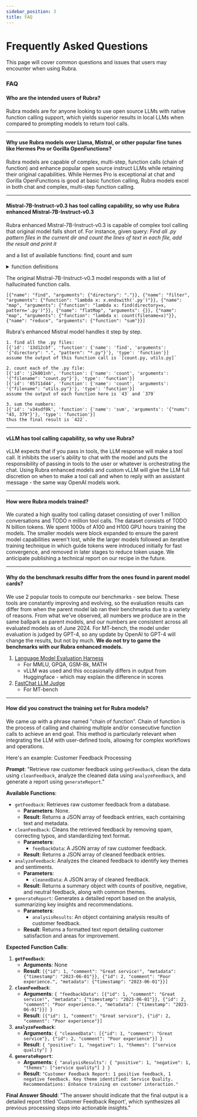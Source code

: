 ```yaml
---
sidebar_position: 3
title: FAQ
---
```


# Frequently Asked Questions

This page will cover common questions and issues that users may encounter when using Rubra.

### FAQ

#### Who are the intended users of Rubra?
Rubra models are for anyone looking to use open source LLMs with native function calling support, which yields superior results in local LLMs when compared to prompting models to return tool calls.

---

#### Why use Rubra models over Llama, Mistral, or other popular fine tunes like Hermes Pro or Gorilla OpenFunctions?
Rubra models are capable of complex, multi-step, function calls (chain of function) and enhance popular open source instruct LLMs while retaining their original capabilities. While Hermes Pro is exceptional at chat and Gorilla OpenFunctions is good at basic function calling, Rubra models excel in both chat and complex, multi-step function calling.

---

#### Mistral-7B-Instruct-v0.3 has tool calling capability, so why use Rubra enhanced Mistral-7B-Instruct-v0.3
Rubra enhanced Mistral-7B-Instruct-v0.3 is capable of complex tool calling that original model falls short of. For instance, given query: *Find all .py pattern files in the current dir and count the lines of text in each file, add the result and print it*

and a list of available functions: find, count and sum
<details>
<summary>function definitions</summary>
```json
[
    {
            "type": "function",
            "function": {
                "name": "find",
                "description": "List all files in a directory, optionally with a certain pattern",
                "parameters": {
                    "type": "object",
                    "properties": {
                        "directory": {
                            "type": "string",
                            "description": "the directory to list files from"
                        },
                        "pattern": {
                            "type": "string",
                            "description": "the pattern to search for files",
                        }
                    },
                    "required": [
                        "directory"
                    ]
                }
            }
        },
        {
            "type": "function",
            "function": {
                "name": "count",
                "description": "count the number of text lines in a file",
                "parameters": {
                    "type": "object",
                    "properties": {
                        "filename": {
                            "type": "string",
                            "description": "filename to count"
                        }
                    },
                    "required": [
                        "name"
                    ]
                }
            }
        },
        {
            "type": "function",
            "function": {
                "name": "sum",
                "description": "sum a list of numbers, separate by comma",
                "parameters": {
                    "type": "object",
                    "properties": {
                        "nums": {
                            "type": "string",
                            "description": "a list of numbers, separate by comma"
                        }
                    },
                    "required": [
                        "nums"
                    ]
                }
            }
        }
]
```
</details>


The original Mistral-7B-Instruct-v0.3 model responds with a list of hallucinated function calls.
```
[{"name": "find", "arguments": {"directory": "."}}, {"name": "filter", "arguments": {"function": "lambda x: x.endswith('.py')"}}, {"name": "map", "arguments": {"function": "lambda x: find(directory=x, pattern='.py')"}}, {"name": "flatMap", "arguments": {}}, {"name": "map", "arguments": {"function": "lambda x: count(filename=x)"}}, {"name": "reduce", "arguments": {"function": "sum"}}]
```

Rubra's enhanced Mistral model handles it step by step.
```
1. find all the .py files:
[{'id': '13d12cbf', 'function': {'name': 'find', 'arguments': '{"directory": ".", "pattern": "*.py"}'}, 'type': 'function'}]
assume the output of this function call is `[count.py, utils.py]`

2. count each of the .py file:
[{'id': 'j2k001nh', 'function': {'name': 'count', 'arguments': '{"filename": "count.py"}'}, 'type': 'function'}]
[{'id': '05711d44', 'function': {'name': 'count', 'arguments': '{"filename": "utils.py"}'}, 'type': 'function'}]
assume the output of each function here is `43` and `379`

3. sum the numbers:
[{'id': 'v34sdf0k', 'function': {'name': 'sum', 'arguments': '{"nums": "43, 379"}'}, 'type': 'function'}]
thus the final result is `422`.
```


---

#### vLLM has tool calling capability, so why use Rubra?
vLLM expects that if you pass in tools, the LLM response will make a tool call. It inhibits the user's ability to chat with the model and puts the responsibility of passing in tools to the user or whatever is orchestrating the chat. 
Using Rubra enhanced models and custom vLLM will give the LLM full discretion on when to make a tool call and when to reply with an assistant message - the same way OpenAI models work.

---

#### How were Rubra models trained?
We curated a high quality tool calling dataset consisting of over 1 million conversations and TODO n million tool calls. The dataset consists of TODO N billion tokens. We spent 1000s of A100 and H100 GPU hours training the models. The smaller models were block expanded to ensure the parent model capabilities weren't lost, while the larger models followed an iterative training technique in which guide tokens were introduced initially for fast convergence, and removed in later stages to reduce token usage. We anticipate publishing a technical report on our recipe in the future.

---

#### Why do the benchmark results differ from the ones found in parent model cards?
We use 2 popular tools to compute our benchmarks - see below. These tools are constantly improving and evolving, so the evaluation results can differ from when the parent model lab ran their benchmarks due to a variety of reasons. From what we've observed, all numbers we produce are in the same ballpark as parent models, and our numbers are consistent across all evaluated models as of June 2024. For MT-bench, the model under evaluation is judged by GPT-4, so any update by OpenAI to GPT-4 will change the results, but not by much. **We do not try to game the benchmarks with our Rubra enhanced models.**

1. [Language Model Evaluation Harness](https://github.com/EleutherAI/lm-evaluation-harness)
	- For MMLU, GPQA, GSM-8k, MATH
	- vLLM was used and this occasionally differs in output from Huggingface - which may explain the difference in scores
2. [FastChat LLM Judge](https://github.com/lm-sys/FastChat/tree/main/fastchat/llm_judge)
	- For MT-bench

---

#### How did you construct the training set for Rubra models?
We came up with a phrase named "chain of function". Chain of function is the process of calling and chaining multiple and/or consecutive function calls to achieve an end goal. This method is particularly relevant when integrating the LLM with user-defined tools, allowing for complex workflows and operations.

Here's an example: Customer Feedback Processing

**Prompt**: "Retrieve raw customer feedback using `getFeedback`, clean the data using `cleanFeedback`, analyze the cleaned data using `analyzeFeedback`, and generate a report using `generateReport`."

**Available Functions**:
- `getFeedback`: Retrieves raw customer feedback from a database.
  - **Parameters**: None.
  - **Result**: Returns a JSON array of feedback entries, each containing text and metadata.
- `cleanFeedback`: Cleans the retrieved feedback by removing spam, correcting typos, and standardizing text format.
  - **Parameters**:
    - `feedbackData`: A JSON array of raw customer feedback.
  - **Result**: Returns a JSON array of cleaned feedback entries.
- `analyzeFeedback`: Analyzes the cleaned feedback to identify key themes and sentiments.
  - **Parameters**:
    - `cleanedData`: A JSON array of cleaned feedback.
  - **Result**: Returns a summary object with counts of positive, negative, and neutral feedback, along with common themes.
- `generateReport`: Generates a detailed report based on the analysis, summarizing key insights and recommendations.
  - **Parameters**:
    - `analysisResults`: An object containing analysis results of customer feedback.
  - **Result**: Returns a formatted text report detailing customer satisfaction and areas for improvement.

**Expected Function Calls**:
1. **`getFeedback`**:
   - **Arguments**: None
   - **Result**: `[{"id": 1, "comment": "Great service!", "metadata": {"timestamp": "2023-06-01"}}, {"id": 2, "comment": "Poor experience.", "metadata": {"timestamp": "2023-06-01"}}]`
2. **`cleanFeedback`**:
   - **Arguments**: `{ "feedbackData": [{"id": 1, "comment": "Great service!", "metadata": {"timestamp": "2023-06-01"}}, {"id": 2, "comment": "Poor experience.", "metadata": {"timestamp": "2023-06-01"}}] }`
   - **Result**: `[{"id": 1, "comment": "Great service"}, {"id": 2, "comment": "Poor experience"}]`
3. **`analyzeFeedback`**:
   - **Arguments**: `{ "cleanedData": [{"id": 1, "comment": "Great service"}, {"id": 2, "comment": "Poor experience"}] }`
   - **Result**: `{ "positive": 1, "negative": 1, "themes": ["service quality"] }`
4. **`generateReport`**:
   - **Arguments**: `{ "analysisResults": { "positive": 1, "negative": 1, "themes": ["service quality"] } }`
   - **Result**: `"Customer Feedback Report: 1 positive feedback, 1 negative feedback. Key theme identified: Service Quality. Recommendations: Enhance training on customer interaction."`

**Final Answer Should**: "The answer should indicate that the final output is a detailed report titled 'Customer Feedback Report', which synthesizes all previous processing steps into actionable insights."
